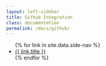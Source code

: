```yaml
---
layout: left-sidebar
title: Github Integration
class: documentation
permalink: /docs/github/
---
```

<section>
  <ul class="side-nav">
  {% for link in site.data.side-nav %}
      <li><a href="{{ link.link }}">{{ link.title }}</a></li>
  {% endfor %}
  </ul>
</section>